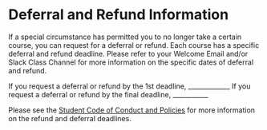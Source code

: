 # Deferral and Refund Information

If a special circumstance has permitted you to no longer take a certain course, you can request for a deferral or refund. Each course has a specific deferral and refund deadline. Please refer to your Welcome Email and/or Slack Class Channel for more information on the specific dates of deferral and refund. 

If you request a deferral or refund by the 1st deadline, _____________
If you request a deferral or refund by the final deadline, ___________

Please see the [Student Code of Conduct and Policies](https://drive.google.com/file/d/1HRkt85QEjIDAxV9S4l2bWuQB9-IhEWXr/view) for more information on the refund and deferral deadlines.
